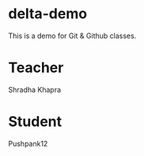 # delta-demo
This is a demo for Git &amp; Github classes.
# Teacher
 Shradha Khapra
 # Student
 Pushpank12
 